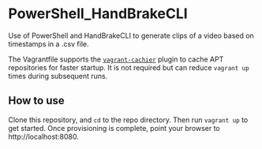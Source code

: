 # PowerShell_HandBrakeCLI

Use of PowerShell and HandBrakeCLI to generate clips of a video based on timestamps in a .csv file.

The Vagrantfile supports the [`vagrant-cachier`](https://github.com/fgrehm/vagrant-cachier) plugin to cache APT repositories for faster startup. It is not required but can reduce  ```vagrant up``` times during subsequent runs.

## How to use

Clone this repository, and ```cd``` to the repo directory. Then run ```vagrant up``` to get started. Once provisioning is complete, point your browser to http://localhost:8080.
